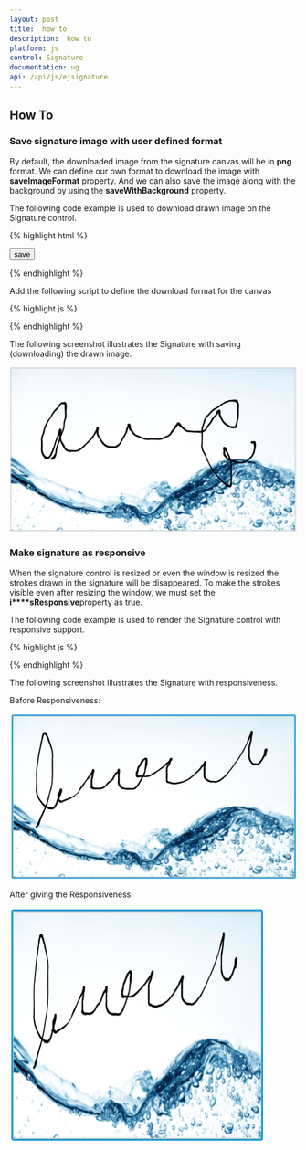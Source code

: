 ```yaml
---
layout: post
title:  how to
description:  how to
platform: js
control: Signature
documentation: ug
api: /api/js/ejsignature
---
```


##  How To

### Save signature image with user defined format

By default, the downloaded image from the signature canvas will be in **png** format. We can define our own format to download the image with **saveImageFormat** property. And we can also save the image along with the background by using the **saveWithBackground** property.

The following code example is used to download drawn image on the Signature control.

{% highlight html %}

<div id="signature"></div>

<input id="save" type="button" value="save" />

{% endhighlight %}

Add the following script to define the download format for the canvas

{% highlight js %}

<script type="text/javascript">
        $(function () {
            $("signature").ejSignature({
                height: "500px",
                saveWithBackground: true,
                strokeWidth: 3,
                saveImageFormat :"jpg",
                backgroundImage: "../content/images/progressbar/water.png",

            });
            $("#signsave").ejButton({
                size: "normal", width: "70px",
                showRoundedCorner: true,
                click: onsave
            });  
        });

      function onsave(args) {
            var sig = $("#signature").ejSignature("instance");
            sig.save("MySignature");
        }

    </script>

{% endhighlight %}

The following screenshot illustrates the Signature with saving (downloading) the drawn image.

![](How_To_images\savesignatureimagewithuserdefinedformat_img1.png)


###  Make signature as responsive

When the signature control is resized or even the window is resized the strokes drawn in the signature will be disappeared. To make the strokes visible even after resizing the window, we must set the **i****sResponsive**property as true.

The following code example is used to render the Signature control with responsive support.

{% highlight js %}

   <script type="text/javascript">
        $("signature").ejSignature({
            isResponsive: true
        });
    </script>   

{% endhighlight %}

The following screenshot illustrates the Signature with responsiveness.

Before Responsiveness:

![](How_To_images\makesignatureasresponsive_img1.png)


After giving the Responsiveness:

![](How_To_images\makesignatureasresponsive_img2.png)




